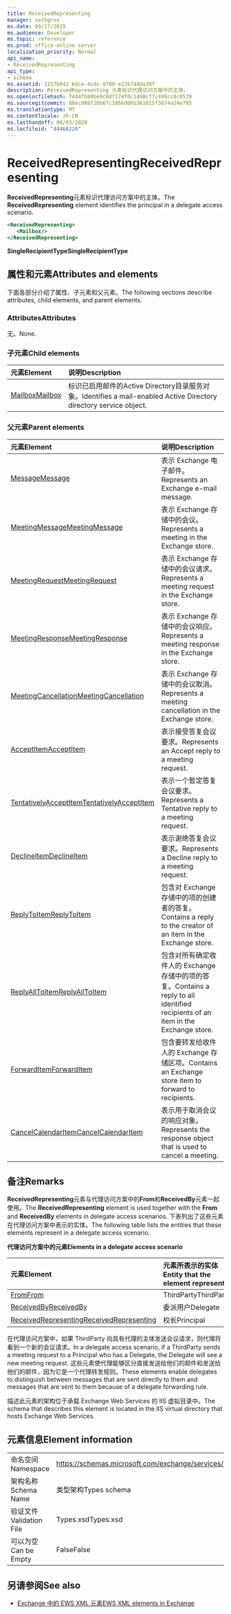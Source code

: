```yaml
---
title: ReceivedRepresenting
manager: sethgros
ms.date: 09/17/2015
ms.audience: Developer
ms.topic: reference
ms.prod: office-online-server
localization_priority: Normal
api_name:
- ReceivedRepresenting
api_type:
- schema
ms.assetid: 1157b042-6dce-4cdc-9700-e22b749da39f
description: ReceivedRepresenting 元素标识代理访问方案中的主体。
ms.openlocfilehash: f444fb88be9c0df174f0c1490cf7c499cc0c0539
ms.sourcegitcommit: 88ec988f2bb67c1866d06b361615f3674a24e795
ms.translationtype: MT
ms.contentlocale: zh-CN
ms.lasthandoff: 06/03/2020
ms.locfileid: "44468220"
---
```

# <a name="receivedrepresenting"></a><span data-ttu-id="e6d31-103">ReceivedRepresenting</span><span class="sxs-lookup"><span data-stu-id="e6d31-103">ReceivedRepresenting</span></span>

<span data-ttu-id="e6d31-104">**ReceivedRepresenting**元素标识代理访问方案中的主体。</span><span class="sxs-lookup"><span data-stu-id="e6d31-104">The **ReceivedRepresenting** element identifies the principal in a delegate access scenario.</span></span> 
  
```xml
<ReceivedRepresenting>
   <Mailbox/>
</ReceivedRepresenting>
```

 <span data-ttu-id="e6d31-105">**SingleRecipientType**</span><span class="sxs-lookup"><span data-stu-id="e6d31-105">**SingleRecipientType**</span></span>
## <a name="attributes-and-elements"></a><span data-ttu-id="e6d31-106">属性和元素</span><span class="sxs-lookup"><span data-stu-id="e6d31-106">Attributes and elements</span></span>

<span data-ttu-id="e6d31-107">下面各部分介绍了属性、子元素和父元素。</span><span class="sxs-lookup"><span data-stu-id="e6d31-107">The following sections describe attributes, child elements, and parent elements.</span></span>
  
### <a name="attributes"></a><span data-ttu-id="e6d31-108">Attributes</span><span class="sxs-lookup"><span data-stu-id="e6d31-108">Attributes</span></span>

<span data-ttu-id="e6d31-109">无。</span><span class="sxs-lookup"><span data-stu-id="e6d31-109">None.</span></span>
  
### <a name="child-elements"></a><span data-ttu-id="e6d31-110">子元素</span><span class="sxs-lookup"><span data-stu-id="e6d31-110">Child elements</span></span>

|<span data-ttu-id="e6d31-111">**元素**</span><span class="sxs-lookup"><span data-stu-id="e6d31-111">**Element**</span></span>|<span data-ttu-id="e6d31-112">**说明**</span><span class="sxs-lookup"><span data-stu-id="e6d31-112">**Description**</span></span>|
|:-----|:-----|
|[<span data-ttu-id="e6d31-113">Mailbox</span><span class="sxs-lookup"><span data-stu-id="e6d31-113">Mailbox</span></span>](mailbox.md) <br/> |<span data-ttu-id="e6d31-114">标识已启用邮件的Active Directory目录服务对象。</span><span class="sxs-lookup"><span data-stu-id="e6d31-114">Identifies a mail-enabled Active Directory directory service object.</span></span>  <br/> |
   
### <a name="parent-elements"></a><span data-ttu-id="e6d31-115">父元素</span><span class="sxs-lookup"><span data-stu-id="e6d31-115">Parent elements</span></span>

|<span data-ttu-id="e6d31-116">**元素**</span><span class="sxs-lookup"><span data-stu-id="e6d31-116">**Element**</span></span>|<span data-ttu-id="e6d31-117">**说明**</span><span class="sxs-lookup"><span data-stu-id="e6d31-117">**Description**</span></span>|
|:-----|:-----|
|[<span data-ttu-id="e6d31-118">Message</span><span class="sxs-lookup"><span data-stu-id="e6d31-118">Message</span></span>](message-ex15websvcsotherref.md) <br/> |<span data-ttu-id="e6d31-119">表示 Exchange 电子邮件。</span><span class="sxs-lookup"><span data-stu-id="e6d31-119">Represents an Exchange e-mail message.</span></span>  <br/> |
|[<span data-ttu-id="e6d31-120">MeetingMessage</span><span class="sxs-lookup"><span data-stu-id="e6d31-120">MeetingMessage</span></span>](meetingmessage.md) <br/> |<span data-ttu-id="e6d31-121">表示 Exchange 存储中的会议。</span><span class="sxs-lookup"><span data-stu-id="e6d31-121">Represents a meeting in the Exchange store.</span></span>  <br/> |
|[<span data-ttu-id="e6d31-122">MeetingRequest</span><span class="sxs-lookup"><span data-stu-id="e6d31-122">MeetingRequest</span></span>](meetingrequest.md) <br/> |<span data-ttu-id="e6d31-123">表示 Exchange 存储中的会议请求。</span><span class="sxs-lookup"><span data-stu-id="e6d31-123">Represents a meeting request in the Exchange store.</span></span>  <br/> |
|[<span data-ttu-id="e6d31-124">MeetingResponse</span><span class="sxs-lookup"><span data-stu-id="e6d31-124">MeetingResponse</span></span>](meetingresponse.md) <br/> |<span data-ttu-id="e6d31-125">表示 Exchange 存储中的会议响应。</span><span class="sxs-lookup"><span data-stu-id="e6d31-125">Represents a meeting response in the Exchange store.</span></span>  <br/> |
|[<span data-ttu-id="e6d31-126">MeetingCancellation</span><span class="sxs-lookup"><span data-stu-id="e6d31-126">MeetingCancellation</span></span>](meetingcancellation.md) <br/> |<span data-ttu-id="e6d31-127">表示 Exchange 存储中的会议取消。</span><span class="sxs-lookup"><span data-stu-id="e6d31-127">Represents a meeting cancellation in the Exchange store.</span></span>  <br/> |
|[<span data-ttu-id="e6d31-128">AcceptItem</span><span class="sxs-lookup"><span data-stu-id="e6d31-128">AcceptItem</span></span>](acceptitem.md) <br/> |<span data-ttu-id="e6d31-129">表示接受答复会议要求。</span><span class="sxs-lookup"><span data-stu-id="e6d31-129">Represents an Accept reply to a meeting request.</span></span>  <br/> |
|[<span data-ttu-id="e6d31-130">TentativelyAcceptItem</span><span class="sxs-lookup"><span data-stu-id="e6d31-130">TentativelyAcceptItem</span></span>](tentativelyacceptitem.md) <br/> |<span data-ttu-id="e6d31-131">表示一个暂定答复会议要求。</span><span class="sxs-lookup"><span data-stu-id="e6d31-131">Represents a Tentative reply to a meeting request.</span></span>  <br/> |
|[<span data-ttu-id="e6d31-132">DeclineItem</span><span class="sxs-lookup"><span data-stu-id="e6d31-132">DeclineItem</span></span>](declineitem.md) <br/> |<span data-ttu-id="e6d31-133">表示谢绝答复会议要求。</span><span class="sxs-lookup"><span data-stu-id="e6d31-133">Represents a Decline reply to a meeting request.</span></span>  <br/> |
|[<span data-ttu-id="e6d31-134">ReplyToItem</span><span class="sxs-lookup"><span data-stu-id="e6d31-134">ReplyToItem</span></span>](replytoitem.md) <br/> |<span data-ttu-id="e6d31-135">包含对 Exchange 存储中的项的创建者的答复。</span><span class="sxs-lookup"><span data-stu-id="e6d31-135">Contains a reply to the creator of an item in the Exchange store.</span></span>  <br/> |
|[<span data-ttu-id="e6d31-136">ReplyAllToItem</span><span class="sxs-lookup"><span data-stu-id="e6d31-136">ReplyAllToItem</span></span>](replyalltoitem.md) <br/> |<span data-ttu-id="e6d31-137">包含对所有确定收件人的 Exchange 存储中的项的答复。</span><span class="sxs-lookup"><span data-stu-id="e6d31-137">Contains a reply to all identified recipients of an item in the Exchange store.</span></span>  <br/> |
|[<span data-ttu-id="e6d31-138">ForwardItem</span><span class="sxs-lookup"><span data-stu-id="e6d31-138">ForwardItem</span></span>](forwarditem.md) <br/> |<span data-ttu-id="e6d31-139">包含要转发给收件人的 Exchange 存储区项。</span><span class="sxs-lookup"><span data-stu-id="e6d31-139">Contains an Exchange store item to forward to recipients.</span></span>  <br/> |
|[<span data-ttu-id="e6d31-140">CancelCalendarItem</span><span class="sxs-lookup"><span data-stu-id="e6d31-140">CancelCalendarItem</span></span>](cancelcalendaritem.md) <br/> |<span data-ttu-id="e6d31-141">表示用于取消会议的响应对象。</span><span class="sxs-lookup"><span data-stu-id="e6d31-141">Represents the response object that is used to cancel a meeting.</span></span>  <br/> |
   
## <a name="remarks"></a><span data-ttu-id="e6d31-142">备注</span><span class="sxs-lookup"><span data-stu-id="e6d31-142">Remarks</span></span>

<span data-ttu-id="e6d31-143">**ReceivedRepresenting**元素与代理访问方案中的**From**和**ReceivedBy**元素一起使用。</span><span class="sxs-lookup"><span data-stu-id="e6d31-143">The **ReceivedRepresenting** element is used together with the **From** and **ReceivedBy** elements in delegate access scenarios.</span></span> <span data-ttu-id="e6d31-144">下表列出了这些元素在代理访问方案中表示的实体。</span><span class="sxs-lookup"><span data-stu-id="e6d31-144">The following table lists the entities that these elements represent in a delegate access scenario.</span></span> 
  
<span data-ttu-id="e6d31-145">**代理访问方案中的元素**</span><span class="sxs-lookup"><span data-stu-id="e6d31-145">**Elements in a delegate access scenario**</span></span>

|<span data-ttu-id="e6d31-146">**元素**</span><span class="sxs-lookup"><span data-stu-id="e6d31-146">**Element**</span></span>|<span data-ttu-id="e6d31-147">**元素所表示的实体**</span><span class="sxs-lookup"><span data-stu-id="e6d31-147">**Entity that the element represent**</span></span>|
|:-----|:-----|
|[<span data-ttu-id="e6d31-148">From</span><span class="sxs-lookup"><span data-stu-id="e6d31-148">From</span></span>](from.md) <br/> |<span data-ttu-id="e6d31-149">ThirdParty</span><span class="sxs-lookup"><span data-stu-id="e6d31-149">ThirdParty</span></span>  <br/> |
|[<span data-ttu-id="e6d31-150">ReceivedBy</span><span class="sxs-lookup"><span data-stu-id="e6d31-150">ReceivedBy</span></span>](receivedby.md) <br/> |<span data-ttu-id="e6d31-151">委派用户</span><span class="sxs-lookup"><span data-stu-id="e6d31-151">Delegate</span></span>  <br/> |
|[<span data-ttu-id="e6d31-152">ReceivedRepresenting</span><span class="sxs-lookup"><span data-stu-id="e6d31-152">ReceivedRepresenting</span></span>](receivedrepresenting.md) <br/> |<span data-ttu-id="e6d31-153">校长</span><span class="sxs-lookup"><span data-stu-id="e6d31-153">Principal</span></span>  <br/> |
   
<span data-ttu-id="e6d31-154">在代理访问方案中，如果 ThirdParty 向具有代理的主体发送会议请求，则代理将看到一个新的会议请求。</span><span class="sxs-lookup"><span data-stu-id="e6d31-154">In a delegate access scenario, if a ThirdParty sends a meeting request to a Principal who has a Delegate, the Delegate will see a new meeting request.</span></span> <span data-ttu-id="e6d31-155">这些元素使代理能够区分直接发送给他们的邮件和发送给他们的邮件，因为它是一个代理转发规则。</span><span class="sxs-lookup"><span data-stu-id="e6d31-155">These elements enable delegates to distinguish between messages that are sent directly to them and messages that are sent to them because of a delegate forwarding rule.</span></span>
  
<span data-ttu-id="e6d31-156">描述此元素的架构位于承载 Exchange Web Services 的 IIS 虚拟目录中。</span><span class="sxs-lookup"><span data-stu-id="e6d31-156">The schema that describes this element is located in the IIS virtual directory that hosts Exchange Web Services.</span></span>
  
## <a name="element-information"></a><span data-ttu-id="e6d31-157">元素信息</span><span class="sxs-lookup"><span data-stu-id="e6d31-157">Element information</span></span>

|||
|:-----|:-----|
|<span data-ttu-id="e6d31-158">命名空间</span><span class="sxs-lookup"><span data-stu-id="e6d31-158">Namespace</span></span>  <br/> |https://schemas.microsoft.com/exchange/services/2006/types  <br/> |
|<span data-ttu-id="e6d31-159">架构名称</span><span class="sxs-lookup"><span data-stu-id="e6d31-159">Schema Name</span></span>  <br/> |<span data-ttu-id="e6d31-160">类型架构</span><span class="sxs-lookup"><span data-stu-id="e6d31-160">Types schema</span></span>  <br/> |
|<span data-ttu-id="e6d31-161">验证文件</span><span class="sxs-lookup"><span data-stu-id="e6d31-161">Validation File</span></span>  <br/> |<span data-ttu-id="e6d31-162">Types.xsd</span><span class="sxs-lookup"><span data-stu-id="e6d31-162">Types.xsd</span></span>  <br/> |
|<span data-ttu-id="e6d31-163">可以为空</span><span class="sxs-lookup"><span data-stu-id="e6d31-163">Can be Empty</span></span>  <br/> |<span data-ttu-id="e6d31-164">False</span><span class="sxs-lookup"><span data-stu-id="e6d31-164">False</span></span>  <br/> |
   
## <a name="see-also"></a><span data-ttu-id="e6d31-165">另请参阅</span><span class="sxs-lookup"><span data-stu-id="e6d31-165">See also</span></span>



- [<span data-ttu-id="e6d31-166">Exchange 中的 EWS XML 元素</span><span class="sxs-lookup"><span data-stu-id="e6d31-166">EWS XML elements in Exchange</span></span>](ews-xml-elements-in-exchange.md)

